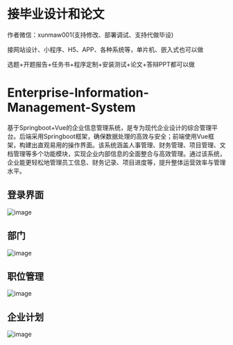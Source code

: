 # 接毕业设计和论文
作者微信：xunmaw001(支持修改、部署调试、支持代做毕设)

接网站设计、小程序、H5、APP、各种系统等，单片机、嵌入式也可以做

选题+开题报告+任务书+程序定制+安装测试+论文+答辩PPT都可以做
# Enterprise-Information-Management-System
基于Springboot+Vue的企业信息管理系统，是专为现代企业设计的综合管理平台。后端采用Springboot框架，确保数据处理的高效与安全；前端使用Vue框架，构建出直观易用的操作界面。该系统涵盖人事管理、财务管理、项目管理、文档管理等多个功能模块，实现企业内部信息的全面整合与高效管理。通过该系统，企业能更轻松地管理员工信息、财务记录、项目进度等，提升整体运营效率与管理水平。
## 登录界面

![image](https://github.com/user-attachments/assets/c71fd246-cf72-4dbb-b7bd-34ac94d549fd)
## 部门

![image](https://github.com/user-attachments/assets/f918bd4a-ee70-4169-b7ee-c1604106c37f)
## 职位管理

![image](https://github.com/user-attachments/assets/4a04bc8c-e469-4b0a-aa94-c7371fcccba8)
## 企业计划

![image](https://github.com/user-attachments/assets/1fa2e5e0-6085-4ba7-b442-8af976d5be18)
